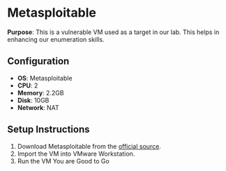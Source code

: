 # Metasploitable

**Purpose**: This is a vulnerable VM used as a target in our lab. This helps in enhancing our enumeration skills.

## Configuration

- **OS**: Metasploitable
- **CPU**: 2
- **Memory**: 2.2GB
- **Disk**: 10GB
- **Network**: NAT

## Setup Instructions

1. Download Metasploitable from the [official source](https://sourceforge.net/projects/metasploitable/).
2. Import the VM into VMware Workstation.
3. Run the VM You are Good to Go
